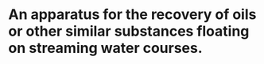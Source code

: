# An apparatus for the recovery of oils or other similar substances floating on streaming water courses.